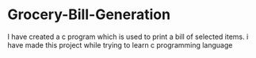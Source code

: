 # Grocery-Bill-Generation
I have created a c program which is used to print a bill of selected items. i have made this project while trying to learn c programming language
